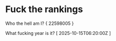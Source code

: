 # Fuck the rankings

Who the hell am I?
{ 22598005 }

What fucking year is it?
[ 2025-10-15T06:20:00Z ]
